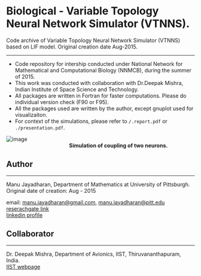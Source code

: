 # Biological - Variable Topology Neural Network Simulator (VTNNS).
Code archive of Variable Topology Neural Network Simulator (VTNNS) based on LIF model.  Original creation date Aug-2015.

------------------
- Code repository for intership conducted under National Network for Mathematical and Computational Biology (NNMCB), during the summer of 2015.
- This work was conducted with collaboration with Dr.Deepak Mishra, Indian Institute of Space Science and Technology.
- All packages are written in Fortran for faster computations. Please do individual version check (F90 or F95).
- All the packages used are written by the author, except gnuplot used for visualizaiton. 
- For context of the simulations, please refer to `/.report.pdf` or `./presentation.pdf`.



![image](https://user-images.githubusercontent.com/35903705/88014266-8757eb00-caec-11ea-8892-4122e7e35371.png)   
       &emsp;&emsp;&emsp;&emsp;&emsp;&emsp;&emsp;&emsp;&emsp;&emsp;&emsp;&emsp;__Simulation of coupling of two neurons.__
       
## Author
-----------
Manu Jayadharan, Department of Mathematics at University of Pittsburgh.
Original date of creation: Aug - 2015

email: [manu.jayadharan@gmail.com](mailto:manu.jayadharan@gmail.com), [manu.jayadharan@pitt.edu](mailto:manu.jayadharan@pitt.edu)  
[reserachgate link](https://www.researchgate.net/profile/Manu_Jayadharan)  
[linkedin profile](https://www.linkedin.com/in/manu-jayadharan/)

## Collaborator
-----------
Dr. Deepak Mishra, Department of Avionics, IIST, Thiruvananthapuram, India.  
[IIST webpage](https://www.iist.ac.in/avionics/deepak.mishra)
